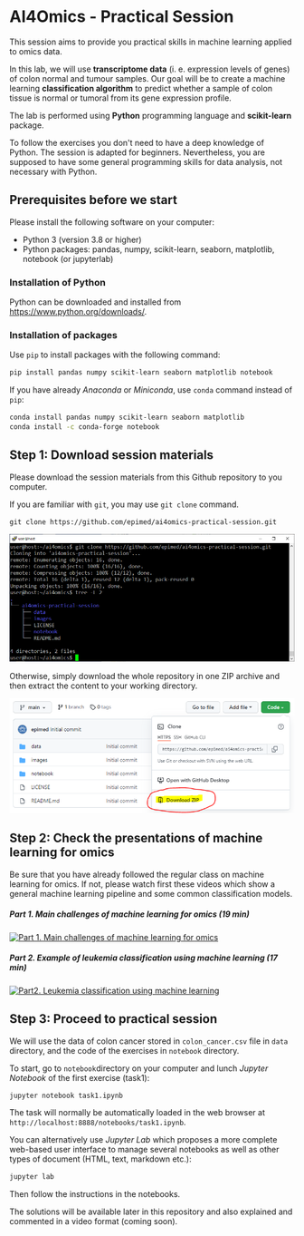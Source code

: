 # AI4Omics - Practical Session
This session aims to provide you practical skills in machine learning applied to omics data.

In this lab, we will use **transcriptome data** (i. e. expression levels of genes) of colon normal and tumour samples. Our goal will be to create a machine learning **classification algorithm** to predict whether a sample of colon tissue is normal or tumoral from its gene expression profile.

The lab is performed using **Python** programming language and **scikit-learn** package.

To follow the exercises you don't need to have a deep knowledge of Python. The session is adapted for beginners. Nevertheless, you are supposed to have some general programming skills for data analysis, not necessary with Python.  

## Prerequisites before we start  

Please install the following software on your computer:

- Python 3 (version 3.8 or higher)
- Python packages: pandas, numpy, scikit-learn, seaborn, matplotlib, notebook (or jupyterlab) 

### Installation of Python

Python can be downloaded and installed from https://www.python.org/downloads/.

### Installation of packages

Use `pip` to install packages with the following command:

```bash
pip install pandas numpy scikit-learn seaborn matplotlib notebook
```
If you have already *Anaconda* or *Miniconda*, use `conda` command instead of `pip`:

```bash
conda install pandas numpy scikit-learn seaborn matplotlib
conda install -c conda-forge notebook
```

## Step 1: Download session materials

Please download the session materials from this Github repository to you computer. 

If you are familiar with `git`, you may use `git clone` command.

```git
git clone https://github.com/epimed/ai4omics-practical-session.git
```

![git clone repository](/images/git_clone.png)

Otherwise, simply download the whole repository in one ZIP archive and then extract the content to your working directory. 

![download repository](/images/git_download_marked.png)

## Step 2: Check the presentations of machine learning for omics

Be sure that you have already followed the regular class on machine learning for omics. If not, please watch first these videos which show a general machine learning pipeline and some common classification models.  

##### Part 1. Main challenges of machine learning for omics (19 min)

[![Part 1. Main challenges of machine learning for omics](https://img.youtube.com/vi/1C26bgWfsw4/0.jpg)](https://www.youtube.com/watch?v=1C26bgWfsw4)

##### Part 2. Example of leukemia classification using machine learning (17 min)

[![Part2. Leukemia classification using machine learning](https://img.youtube.com/vi/u_47GUetPFA/0.jpg)](https://www.youtube.com/watch?v=u_47GUetPFA)

## Step 3: Proceed to practical session

We will use the data of colon cancer stored in `colon_cancer.csv` file in `data` directory, and the code of the exercises in `notebook` directory.

To start, go to `notebook`directory on your computer and lunch *Jupyter Notebook* of the first exercise (task1):

```bash
jupyter notebook task1.ipynb
```

The task will normally be automatically loaded in the web browser at `http://localhost:8888/notebooks/task1.ipynb`. 

You can alternatively use *Jupyter Lab* which proposes a more complete web-based user interface to manage several notebooks as well as other types of document (HTML, text, markdown etc.):

```bash
jupyter lab
```

Then follow the instructions in the notebooks.

The solutions will be available later in this repository and also explained and commented in a video format (coming soon).